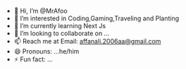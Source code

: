 - 👋 Hi, I’m @MrAfoo
- 👀 I’m interested in Coding,Gaming,Traveling and Planting
- 🌱 I’m currently learning Next Js
- 💞️ I’m looking to collaborate on ...
- 📫 Reach me at Email: affanali.2006aa@gmail.com
- 😄 Pronouns: ...he/him
- ⚡ Fun fact: ...

<!---
MrAfoo/MrAfoo is a ✨ special ✨ repository because its `README.md` (this file) appears on your GitHub profile.
You can click the Preview link to take a look at your changes.
--->
